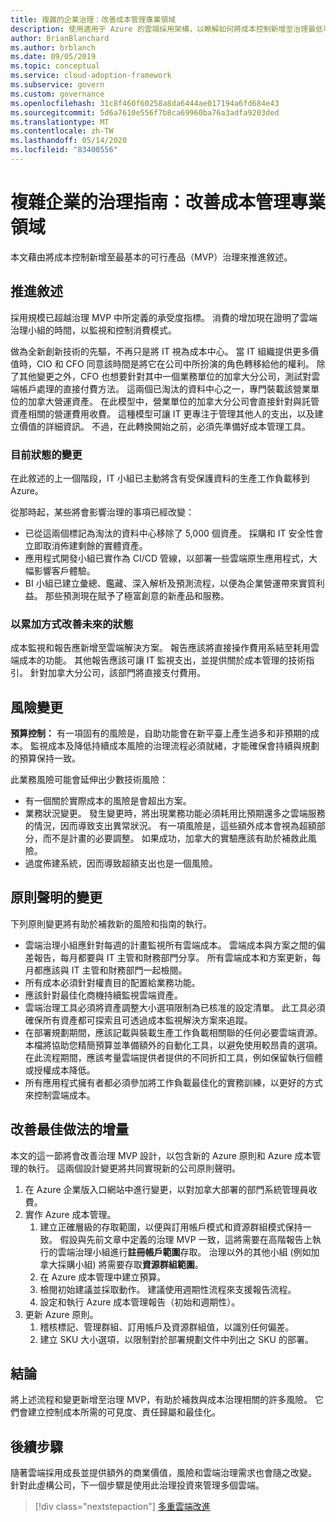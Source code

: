 ```yaml
---
title: 複雜的企業治理：改善成本管理專業領域
description: 使用適用于 Azure 的雲端採用架構，以瞭解如何將成本控制新增至治理最低可行產品（MVP）。
author: BrianBlanchard
ms.author: brblanch
ms.date: 09/05/2019
ms.topic: conceptual
ms.service: cloud-adoption-framework
ms.subservice: govern
ms.custom: governance
ms.openlocfilehash: 31c8f460f60258a8da6444ae017194a6fd684e43
ms.sourcegitcommit: 5d6a7610e556f7b8ca69960ba76a3adfa9203ded
ms.translationtype: MT
ms.contentlocale: zh-TW
ms.lasthandoff: 05/14/2020
ms.locfileid: "83400556"
---
```

# <a name="governance-guide-for-complex-enterprises-improve-the-cost-management-discipline"></a>複雜企業的治理指南：改善成本管理專業領域

本文藉由將成本控制新增至最基本的可行產品（MVP）治理來推進敘述。

## <a name="advancing-the-narrative"></a>推進敘述

採用規模已超越治理 MVP 中所定義的承受度指標。 消費的增加現在證明了雲端治理小組的時間，以監視和控制消費模式。

做為全新創新技術的先驅，不再只是將 IT 視為成本中心。 當 IT 組織提供更多價值時，CIO 和 CFO 同意該時間是將它在公司中所扮演的角色轉移給他的權利。 除了其他變更之外，CFO 也想要針對其中一個業務單位的加拿大分公司，測試對雲端帳戶處理的直接付費方法。 這兩個已淘汰的資料中心之一，專門裝載該營業單位的加拿大營運資產。 在此模型中，營業單位的加拿大分公司會直接針對與託管資產相關的營運費用收費。 這種模型可讓 IT 更專注于管理其他人的支出，以及建立價值的詳細資訊。 不過，在此轉換開始之前，必須先準備好成本管理工具。

### <a name="changes-in-the-current-state"></a>目前狀態的變更

在此敘述的上一個階段，IT 小組已主動將含有受保護資料的生產工作負載移到 Azure。

從那時起，某些將會影響治理的事項已經改變：

- 已從這兩個標記為淘汰的資料中心移除了 5,000 個資產。 採購和 IT 安全性會立即取消佈建剩餘的實體資產。
- 應用程式開發小組已實作為 CI/CD 管線，以部署一些雲端原生應用程式，大幅影響客戶體驗。
- BI 小組已建立彙總、鑑藏、深入解析及預測流程，以便為企業營運帶來實質利益。 那些預測現在賦予了極富創意的新產品和服務。

### <a name="incrementally-improve-the-future-state"></a>以累加方式改善未來的狀態

成本監視和報告應新增至雲端解決方案。 報告應該將直接操作費用系結至耗用雲端成本的功能。 其他報告應該可讓 IT 監視支出，並提供關於成本管理的技術指引。 針對加拿大分公司，該部門將直接支付費用。

## <a name="changes-in-risk"></a>風險變更

**預算控制：** 有一項固有的風險是，自助功能會在新平臺上產生過多和非預期的成本。 監視成本及降低持續成本風險的治理流程必須就緒，才能確保會持續與規劃的預算保持一致。

此業務風險可能會延伸出少數技術風險：

- 有一個關於實際成本的風險是會超出方案。
- 業務狀況變更。 發生變更時，將出現業務功能必須耗用比預期還多之雲端服務的情況，因而導致支出異常狀況。 有一項風險是，這些額外成本會視為超額部分，而不是計畫的必要調整。 如果成功，加拿大的實驗應該有助於補救此風險。
- 過度佈建系統，因而導致超額支出也是一個風險。

## <a name="changes-to-the-policy-statements"></a>原則聲明的變更

下列原則變更將有助於補救新的風險和指南的執行。

- 雲端治理小組應針對每週的計畫監視所有雲端成本。 雲端成本與方案之間的偏差報告，每月都要與 IT 主管和財務部門分享。 所有雲端成本和方案更新，每月都應該與 IT 主管和財務部門一起檢閱。
- 所有成本必須針對權責目的配置給業務功能。
- 應該針對最佳化商機持續監視雲端資產。
- 雲端治理工具必須將資產調整大小選項限制為已核准的設定清單。 此工具必須確保所有資產都可探索且可透過成本監視解決方案來追蹤。
- 在部署規劃期間，應該記載與裝載生產工作負載相關聯的任何必要雲端資源。 本檔將協助您精簡預算並準備額外的自動化工具，以避免使用較昂貴的選項。 在此流程期間，應該考量雲端提供者提供的不同折扣工具，例如保留執行個體或授權成本降低。
- 所有應用程式擁有者都必須參加將工作負載最佳化的實務訓練，以更好的方式來控制雲端成本。

## <a name="incremental-improvement-of-the-best-practices"></a>改善最佳做法的增量

本文的這一節將會改善治理 MVP 設計，以包含新的 Azure 原則和 Azure 成本管理的執行。 這兩個設計變更將共同實現新的公司原則聲明。

1. 在 Azure 企業版入口網站中進行變更，以對加拿大部署的部門系統管理員收費。
2. 實作 Azure 成本管理。
    1. 建立正確層級的存取範圍，以便與訂用帳戶模式和資源群組模式保持一致。 假設與先前文章中定義的治理 MVP 一致，這將需要在高階報告上執行的雲端治理小組進行**註冊帳戶範圍**存取。 治理以外的其他小組 (例如加拿大採購小組) 將需要存取**資源群組範圍**。
    2. 在 Azure 成本管理中建立預算。
    3. 檢閱初始建議並採取動作。 建議使用週期性流程來支援報告流程。
    4. 設定和執行 Azure 成本管理報告（初始和週期性）。
3. 更新 Azure 原則。
    1. 稽核標記、管理群組、訂用帳戶及資源群組值，以識別任何偏差。
    2. 建立 SKU 大小選項，以限制對於部署規劃文件中列出之 SKU 的部署。

## <a name="conclusion"></a>結論

將上述流程和變更新增至治理 MVP，有助於補救與成本治理相關的許多風險。 它們會建立控制成本所需的可見度、責任歸屬和最佳化。

## <a name="next-steps"></a>後續步驟

隨著雲端採用成長並提供額外的商業價值，風險和雲端治理需求也會隨之改變。 針對此虛構公司，下一個步驟是使用此治理投資來管理多個雲端。

> [!div class="nextstepaction"]
> [多重雲端改進](./multicloud-improvement.md)
